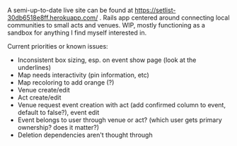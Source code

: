 A semi-up-to-date live site can be found at https://setlist-30db6518e8ff.herokuapp.com/ . Rails app centered around connecting local communities to small acts and venues.  WIP, mostly functioning as a sandbox for anything I find myself interested in.

Current priorities or known issues:
* Inconsistent box sizing, esp. on event show page (look at the underlines)
* Map needs interactivity (pin information, etc)
* Map recoloring to add orange (?)
* Venue create/edit
* Act create/edit
* Venue request event creation with act (add confirmed column to event, default to false?), event edit
* Event belongs to user through venue or act? (which user gets primary ownership? does it matter?)
* Deletion dependencies aren't thought through
